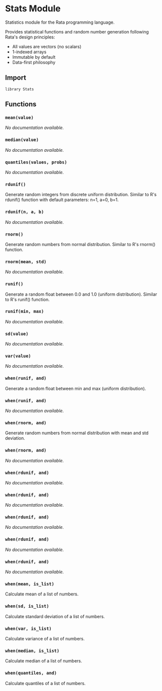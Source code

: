 # Stats Module

Statistics module for the Rata programming language.

Provides statistical functions and random number generation following
Rata's design principles:
- All values are vectors (no scalars)
- 1-indexed arrays
- Immutable by default
- Data-first philosophy


## Import

```rata
library Stats
```

## Functions

### `mean(value)`

_No documentation available._


### `median(value)`

_No documentation available._


### `quantiles(values, probs)`

_No documentation available._


### `rdunif()`

Generate random integers from discrete uniform distribution.
Similar to R's rdunif() function with default parameters: n=1, a=0, b=1.



### `rdunif(n, a, b)`

_No documentation available._


### `rnorm()`

Generate random numbers from normal distribution.
Similar to R's rnorm() function.



### `rnorm(mean, std)`

_No documentation available._


### `runif()`

Generate a random float between 0.0 and 1.0 (uniform distribution).
Similar to R's runif() function.



### `runif(min, max)`

_No documentation available._


### `sd(value)`

_No documentation available._


### `var(value)`

_No documentation available._


### `when(runif, and)`

Generate a random float between min and max (uniform distribution).



### `when(runif, and)`

_No documentation available._


### `when(rnorm, and)`

Generate random numbers from normal distribution with mean and std deviation.



### `when(rnorm, and)`

_No documentation available._


### `when(rdunif, and)`

_No documentation available._


### `when(rdunif, and)`

_No documentation available._


### `when(rdunif, and)`

_No documentation available._


### `when(rdunif, and)`

_No documentation available._


### `when(rdunif, and)`

_No documentation available._


### `when(mean, is_list)`

Calculate mean of a list of numbers.



### `when(sd, is_list)`

Calculate standard deviation of a list of numbers.



### `when(var, is_list)`

Calculate variance of a list of numbers.



### `when(median, is_list)`

Calculate median of a list of numbers.



### `when(quantiles, and)`

Calculate quantiles of a list of numbers.


